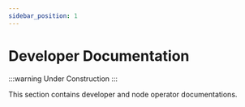 ```yaml
---
sidebar_position: 1
---
```


# Developer Documentation

:::warning
Under Construction
:::

This section contains developer and node operator documentations.

